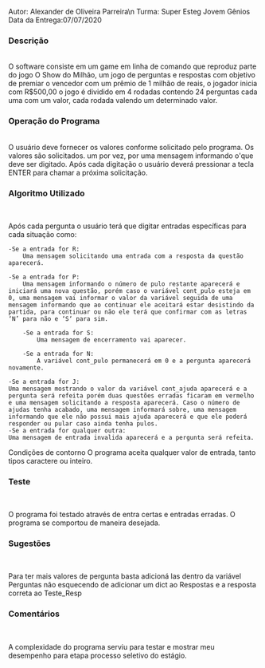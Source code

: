 Autor: Alexander de Oliveira Parreira\n
Turma: Super Esteg Jovem Gênios
Data da Entrega:07/07/2020



### Descrição
<br>
O software consiste em um game em linha de comando que reproduz parte do jogo O Show do Milhão, um jogo de perguntas e respostas com objetivo de premiar o vencedor com um prêmio de 1 milhão de reais, o jogador inicia com R$500,00 o jogo  é dividido em  4 rodadas contendo 24 perguntas cada uma com um valor, cada rodada valendo um determinado valor.

### Operação do Programa
<br>
O usuário deve fornecer os valores conforme solicitado pelo programa. Os valores são solicitados. um por vez, por uma mensagem informando o'que deve ser digitado. Após cada digitação o usuário deverá pressionar a tecla ENTER para chamar a próxima solicitação.

### Algoritmo Utilizado
<br>

Após cada pergunta o usuário terá que digitar entradas específicas para cada situação como:

    -Se a entrada for R:
		Uma mensagem solicitando uma entrada com a resposta da questão aparecerá.
		
    -Se a entrada for P:
		Uma mensagem informando o número de pulo restante aparecerá e iniciará uma nova questão, porém caso o variável cont_pulo esteja em 0, uma mensagem vai informar o valor da variável seguida de uma mensagem informando que ao continuar ele aceitará estar desistindo da partida, para continuar ou não ele terá que confirmar com as letras ‘N’ para não e ‘S‘ para sim.
		
    	-Se a entrada for S:
			Uma mensagem de encerramento vai aparecer.

    	-Se a entrada for N:
			A variável cont_pulo permanecerá em 0 e a pergunta aparecerá novamente.

    -Se a entrada for J:
	Uma mensagem mostrando o valor da variável cont_ajuda aparecerá e a pergunta será refeita porém duas questões erradas ficaram em vermelho e uma mensagem solicitando a resposta aparecerá. Caso o número de ajudas tenha acabado, uma mensagem informará sobre, uma mensagem informando que ele não possui mais ajuda aparecerá e que ele poderá responder ou pular caso ainda tenha pulos.
    -Se a entrada for qualquer outra:
	Uma mensagem de entrada invalida aparecerá e a pergunta será refeita.
Condições de contorno
O programa aceita qualquer valor de entrada, tanto tipos caractere ou inteiro.

### Teste
<br>

O programa foi testado através de entra certas e entradas erradas. O programa se comportou de maneira desejada.

### Sugestões
<br>

Para ter mais valores de pergunta basta adicioná las dentro da variável Perguntas não esquecendo de adicionar um dict  ao Respostas e a resposta correta ao Teste_Resp

### Comentários 
<br>

A complexidade do programa serviu para testar e mostrar meu desempenho para etapa processo seletivo do estágio.
